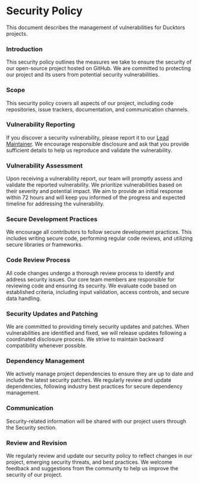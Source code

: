 # Security Policy

This document describes the management of vulnerabilities for Ducktors projects.

### Introduction
This security policy outlines the measures we take to ensure the security of our open-source project hosted on GitHub. We are committed to protecting our project and its users from potential security vulnerabilities.

### Scope
This security policy covers all aspects of our project, including code repositories, issue trackers, documentation, and communication channels.

### Vulnerability Reporting
If you discover a security vulnerability, please report it to our [Lead Maintainer](https://maksim.dev/). We encourage responsible disclosure and ask that you provide sufficient details to help us reproduce and validate the vulnerability.

### Vulnerability Assessment
Upon receiving a vulnerability report, our team will promptly assess and validate the reported vulnerability. We prioritize vulnerabilities based on their severity and potential impact. We aim to provide an initial response within 72 hours and will keep you informed of the progress and expected timeline for addressing the vulnerability.

### Secure Development Practices
We encourage all contributors to follow secure development practices. This includes writing secure code, performing regular code reviews, and utilizing secure libraries or frameworks. 

### Code Review Process
All code changes undergo a thorough review process to identify and address security issues. Our core team members are responsible for reviewing code and ensuring its security. We evaluate code based on established criteria, including input validation, access controls, and secure data handling.

### Security Updates and Patching
We are committed to providing timely security updates and patches. When vulnerabilities are identified and fixed, we will release updates following a coordinated disclosure process. We strive to maintain backward compatibility whenever possible.

### Dependency Management
We actively manage project dependencies to ensure they are up to date and include the latest security patches. We regularly review and update dependencies, following industry best practices for secure dependency management.

### Communication
Security-related information will be shared with our project users through the Security section.

### Review and Revision
We regularly review and update our security policy to reflect changes in our project, emerging security threats, and best practices. We welcome feedback and suggestions from the community to help us improve the security of our project.
